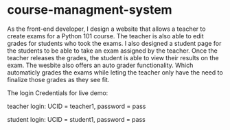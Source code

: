 # course-managment-system
As the front-end developer, I design a website that allows a teacher to create exams for a Python 101 course. 
The teacher is also able to edit grades for students who took the exams. 
I also designed a student page for the students to be able to take an exam assigned by the teacher. 
Once the teacher releases the grades, the student is able to view their results on the exam. 
The wesbite also offers an auto grader functionality. Which automaticly grades the exams while leting the teacher only have 
the need to finalize those grades as they see fit. 

The login Credentials for live demo:

teacher login:
  UCID = teacher1,
  password = pass
  
student login:
  UCID = student1,
  password = pass
